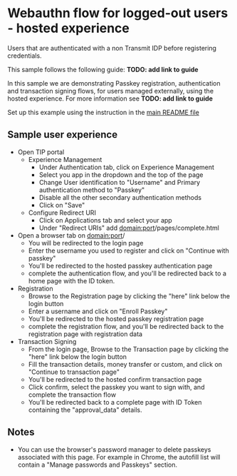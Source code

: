 # Webauthn flow for logged-out users - hosted experience

Users that are authenticated with a non Transmit IDP before registering credentials.

This sample follows the following guide: **TODO: add link to guide**

In this sample we are demonstrating Passkey registration, authentication and transaction signing
flows, for users managed externally, using the hosted experience. For more information see **TODO:
add link to guide**

Set up this example using the instruction in the [main README file](../README.md)

## Sample user experience

- Open TIP portal
  - Experience Management
    - Under Authentication tab, click on Experience Management
    - Select you app in the dropdown and the top of the page
    - Change User identification to "Username" and Primary authentication method to "Passkey"
    - Disable all the other secondary authentication methods
    - Click on "Save"
  - Configure Redirect URI
    - Click on Applications tab and select your app
    - Under "Redirect URIs" add <domain:port>/pages/complete.html
- Open a browser tab on <domain:port>/
  - You will be redirected to the login page
  - Enter the username you used to register and click on "Continue with passkey"
  - You'll be redirected to the hosted passkey authentication page
  - complete the authentication flow, and you'll be redirected back to a home page with the ID
    token.
- Registration
  - Browse to the Registration page by clicking the "here" link below the login button
  - Enter a username and click on "Enroll Passkey"
  - You'll be redirected to the hosted passkey registration page
  - complete the registration flow, and you'll be redirected back to the registration page with
    registration data
- Transaction Signing
  - From the login page, Browse to the Transaction page by clicking the "here" link below the login
    button
  - Fill the transaction details, money transfer or custom, and click on "Continue to transaction
    page"
  - You'll be redirected to the hosted confirm transaction page
  - Click confirm, select the passkey you want to sign with, and complete the transaction flow
  - You'll be redirected back to a complete page with ID Token containing the "approval_data"
    details.

## Notes

- You can use the browser's password manager to delete passkeys associated with this page. For
  example in Chrome, the autofill list will contain a "Manage passwords and Passkeys" section.
